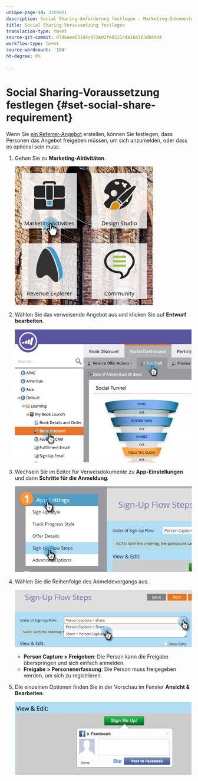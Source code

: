```yaml
---
unique-page-id: 2359821
description: Social Sharing-Anforderung festlegen - Marketing-Dokumente - Produktdokumentation
title: Social Sharing-Voraussetzung festlegen
translation-type: tm+mt
source-git-commit: d7d6aee63144c472e02fe0221c4a164183d04dd4
workflow-type: tm+mt
source-wordcount: '104'
ht-degree: 0%

---
```



# Social Sharing-Voraussetzung festlegen {#set-social-share-requirement}

Wenn Sie [ein Referrer-Angebot](../../../../product-docs/demand-generation/social/referral-offers/create-a-referral-offer.md) erstellen, können Sie festlegen, dass Personen das Angebot freigeben müssen, um sich anzumelden, oder dass es optional sein muss.

1. Gehen Sie zu **Marketing-Aktivitäten**.

   ![](assets/ma-1.png)

1. Wählen Sie das verweisende Angebot aus und klicken Sie auf **Entwurf bearbeiten**.

   ![](assets/image2015-4-22-13-3a30-3a36.png)

1. Wechseln Sie im Editor für Verweisdokumente zu **App-Einstellungen** und dann **Schritte für die Anmeldung**.

   ![](assets/three.png)

1. Wählen Sie die Reihenfolge des Anmeldevorgangs aus.

   ![](assets/four.png)

   * **Person Capture > Freigeben**: Die Person kann die Freigabe überspringen und sich einfach anmelden.
   * **Freigabe > Personenerfassung**: Die Person muss freigegeben werden, um sich zu registrieren.

1. Die einzelnen Optionen finden Sie in der Vorschau im Fenster **Ansicht &amp; Bearbeiten**.

   ![](assets/image2015-4-22-13-3a34-3a28.png)

